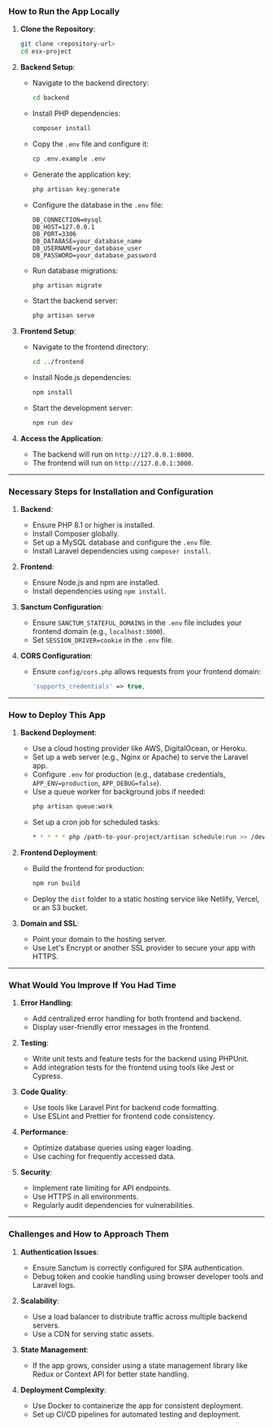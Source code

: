 ### How to Run the App Locally

1. **Clone the Repository**:

   ```bash
   git clone <repository-url>
   cd esx-project
   ```

2. **Backend Setup**:

   - Navigate to the backend directory:
     ```bash
     cd backend
     ```
   - Install PHP dependencies:
     ```bash
     composer install
     ```
   - Copy the `.env` file and configure it:
     ```bash
     cp .env.example .env
     ```
   - Generate the application key:
     ```bash
     php artisan key:generate
     ```
   - Configure the database in the `.env` file:
     ```env
     DB_CONNECTION=mysql
     DB_HOST=127.0.0.1
     DB_PORT=3306
     DB_DATABASE=your_database_name
     DB_USERNAME=your_database_user
     DB_PASSWORD=your_database_password
     ```
   - Run database migrations:
     ```bash
     php artisan migrate
     ```
   - Start the backend server:
     ```bash
     php artisan serve
     ```

3. **Frontend Setup**:

   - Navigate to the frontend directory:
     ```bash
     cd ../frontend
     ```
   - Install Node.js dependencies:
     ```bash
     npm install
     ```
   - Start the development server:
     ```bash
     npm run dev
     ```

4. **Access the Application**:
   - The backend will run on `http://127.0.0.1:8000`.
   - The frontend will run on `http://127.0.0.1:3000`.

---

### Necessary Steps for Installation and Configuration

1. **Backend**:

   - Ensure PHP 8.1 or higher is installed.
   - Install Composer globally.
   - Set up a MySQL database and configure the `.env` file.
   - Install Laravel dependencies using `composer install`.

2. **Frontend**:

   - Ensure Node.js and npm are installed.
   - Install dependencies using `npm install`.

3. **Sanctum Configuration**:

   - Ensure `SANCTUM_STATEFUL_DOMAINS` in the `.env` file includes your frontend domain (e.g., `localhost:3000`).
   - Set `SESSION_DRIVER=cookie` in the `.env` file.

4. **CORS Configuration**:
   - Ensure `config/cors.php` allows requests from your frontend domain:
     ```php
     'supports_credentials' => true,
     ```

---

### How to Deploy This App

1. **Backend Deployment**:

   - Use a cloud hosting provider like AWS, DigitalOcean, or Heroku.
   - Set up a web server (e.g., Nginx or Apache) to serve the Laravel app.
   - Configure `.env` for production (e.g., database credentials, `APP_ENV=production`, `APP_DEBUG=false`).
   - Use a queue worker for background jobs if needed:
     ```bash
     php artisan queue:work
     ```
   - Set up a cron job for scheduled tasks:
     ```bash
     * * * * * php /path-to-your-project/artisan schedule:run >> /dev/null 2>&1
     ```

2. **Frontend Deployment**:

   - Build the frontend for production:
     ```bash
     npm run build
     ```
   - Deploy the `dist` folder to a static hosting service like Netlify, Vercel, or an S3 bucket.

3. **Domain and SSL**:
   - Point your domain to the hosting server.
   - Use Let's Encrypt or another SSL provider to secure your app with HTTPS.

---

### What Would You Improve If You Had Time

1. **Error Handling**:

   - Add centralized error handling for both frontend and backend.
   - Display user-friendly error messages in the frontend.

2. **Testing**:

   - Write unit tests and feature tests for the backend using PHPUnit.
   - Add integration tests for the frontend using tools like Jest or Cypress.

3. **Code Quality**:

   - Use tools like Laravel Pint for backend code formatting.
   - Use ESLint and Prettier for frontend code consistency.

4. **Performance**:

   - Optimize database queries using eager loading.
   - Use caching for frequently accessed data.

5. **Security**:
   - Implement rate limiting for API endpoints.
   - Use HTTPS in all environments.
   - Regularly audit dependencies for vulnerabilities.

---

### Challenges and How to Approach Them

1. **Authentication Issues**:

   - Ensure Sanctum is correctly configured for SPA authentication.
   - Debug token and cookie handling using browser developer tools and Laravel logs.

2. **Scalability**:

   - Use a load balancer to distribute traffic across multiple backend servers.
   - Use a CDN for serving static assets.

3. **State Management**:

   - If the app grows, consider using a state management library like Redux or Context API for better state handling.

4. **Deployment Complexity**:
   - Use Docker to containerize the app for consistent deployment.
   - Set up CI/CD pipelines for automated testing and deployment.
